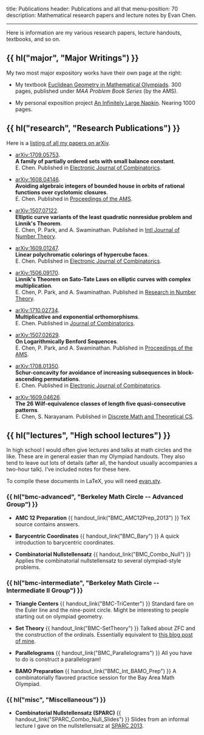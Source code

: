 title: Publications
header: Publications and all that
menu-position: 70
description: Mathematical research papers and lecture notes by Evan Chen.

---

Here is information are my various research papers,
lecture handouts, textbooks, and so on.

## {{ hl("major", "Major Writings") }}

My two most major expository works have their own page at the right:

- My textbook [Euclidean Geometry in Mathematical Olympiads](geombook.html).
  300 pages, published under _MAA Problem Book Series_ (by the AMS).

- My personal exposition project [An Infinitely Large Napkin](napkin.html).
  Nearing 1000 pages.

## {{ hl("research", "Research Publications") }}

Here is a [listing of all my papers on arXiv](https://arxiv.org/a/chen_e_2).

- [arXiv:1709.05753](https://arxiv.org/abs/1709.05753).<br>
  <b>A family of partially ordered sets with small balance constant</b>.<br>
  E. Chen. Published in [Electronic Journal of Combinatorics][ejc-poset].

- [arXiv:1608.04146](https://arxiv.org/abs/1608.04146).<br>
  <b>Avoiding algebraic integers of bounded house in orbits of rational functions over cyclotomic closures</b>.<br>
  E. Chen. Published in [Proceedings of the AMS][pams-algint].

- [arXiv:1507.07122](https://arxiv.org/abs/1507.07122).<br>
  <b>Elliptic curve variants of the least quadratic nonresidue problem and Linnik's Theorem</b>.<br>
  E. Chen, P. Park, and A. Swaminathan. Published in [Intl Journal of Number Theory][ijnt].

- [arXiv:1609.01247](https://arxiv.org/abs/1609.01247).<br>
  <b>Linear polychromatic colorings of hypercube faces</b>.<br>
  E. Chen. Published in [Electronic Journal of Combinatorics][ejc-hypercube].

- [arXiv:1506.09170](https://arxiv.org/abs/1506.09170).<br>
  <b>Linnik's Theorem on Sato-Tate Laws on elliptic curves with complex multiplication</b>.<br>
  E. Chen, P. Park, and A. Swaminathan. Published in [Research in Number Theory][rnut].

- [arXiv:1710.02734](https://arxiv.org/abs/1710.02734).<br>
  <b>Multiplicative and exponential orthomorphisms</b>.<br>
  E. Chen. Published in [Journal of Combinatorics][joc-orthomorphism].

- [arXiv:1507.02629](https://arxiv.org/abs/1507.02629).<br>
  <b>On Logarithmically Benford Sequences</b>.<br>
  E. Chen, P. Park, and A. Swaminathan. Published in [Proceedings of the AMS][pams-benford].

- [arXiv:1708.01350](https://arxiv.org/abs/1708.01350).<br>
  <b>Schur-concavity for avoidance of increasing subsequences in block-ascending permutations</b>.<br>
  E. Chen. Published in [Electronic Journal of Combinatorics][ejc-schur].

- [arXiv:1609.04626](https://arxiv.org/abs/1609.04626).<br>
  <b>The 26 Wilf-equivalence classes of length five quasi-consecutive patterns</b>.<br>
  E. Chen, S. Narayanam. Published in [Discrete Math and Theoretical CS][dmtcs-wilf].

## {{ hl("lectures", "High school lectures") }}

In high school I would often give lectures and talks
at math circles and the like.
These are in general easier than my Olympiad handouts.
They also tend to leave out lots of details
(after all, the handout usually accompanies a two-hour talk).
I've included notes for these here.

To compile these documents in LaTeX, you will need [evan.sty][evan.sty].

### {{ hl("bmc-advanced", "Berkeley Math Circle -- Advanced Group") }}

- <b>AMC 12 Preparation</b> {{ handout_link("BMC_AMC12Prep_2013") }}
  TeX source contains answers.

- <b>Barycentric Coordinates</b> {{ handout_link("BMC_Bary") }}
  A quick introduction to barycentric coordinates.

- <b>Combinatorial Nullstellensatz</b> {{ handout_link("BMC_Combo_Null") }}
  Applies the combinatorial nullstellensatz to several olympiad-style problems.

### {{ hl("bmc-intermediate", "Berkeley Math Circle -- Intermediate II Group") }}

- <b>Triangle Centers</b> {{ handout_link("BMC-TriCenter") }}
  Standard fare on the Euler line and the nine-point circle.
  Might be interesting to people starting out on olympiad geometry.

- <b>Set Theory</b> {{ handout_link("BMC-SetTheory") }}
  Talked about ZFC and the construction of the ordinals.
  Essentially equivalent to [this blog post of mine][ordinals].

- <b>Parallelograms</b> {{ handout_link("BMC_Parallelograms") }}
  All you have to do is construct a parallelogram!

- <b>BAMO Preparation</b> {{ handout_link("BMC_Int_BAMO_Prep") }}
  A combinatorially flavored practice session for the Bay Area Math Olympiad.

### {{ hl("misc", "Miscellaneous") }}

- <b>Combinatorial Nullstellensatz (SPARC)</b> {{ handout_link("SPARC_Combo_Null_Slides") }}
  Slides from an informal lecture I gave on the nullstellensatz at [SPARC 2013][sparc].

[ordinals]: https://blog.evanchen.cc/2014/11/18/set-theory-part-2-constructing-the-ordinals/
[sparc]: https://www.sparc-camp.org
[evan.sty]: https://github.com/vEnhance/dotfiles/blob/master/texmf/tex/latex/evan/evan.sty
[ebook]: https://www.maa.org/ebooks/EGMO
[rnut]: https://link.springer.com/article/10.1007/s40993-015-0028-0
[ejc-schur]: https://www.combinatorics.org/ojs/index.php/eljc/article/view/v24i4p4
[ijnt]: https://dx.doi.org/10.1142/S1793042118500161
[ejc-hypercube]: https://www.combinatorics.org/ojs/index.php/eljc/article/view/v25i1p2
[pams-benford]: https://www.ams.org/journals/proc/2016-144-11/S0002-9939-2016-13112-2/home.html
[pams-algint]: https://www.ams.org/journals/proc/0000-000-00/S0002-9939-2018-14115-5/
[dmtcs-wilf]: https://dmtcs.episciences.org/paper/view/id/4912
[ejc-poset]: https://www.combinatorics.org/ojs/index.php/eljc/article/view/v25i4p43
[joc-orthomorphism]: https://www.intlpress.com/site/pub/pages/journals/items/joc/content/_home/index.php
